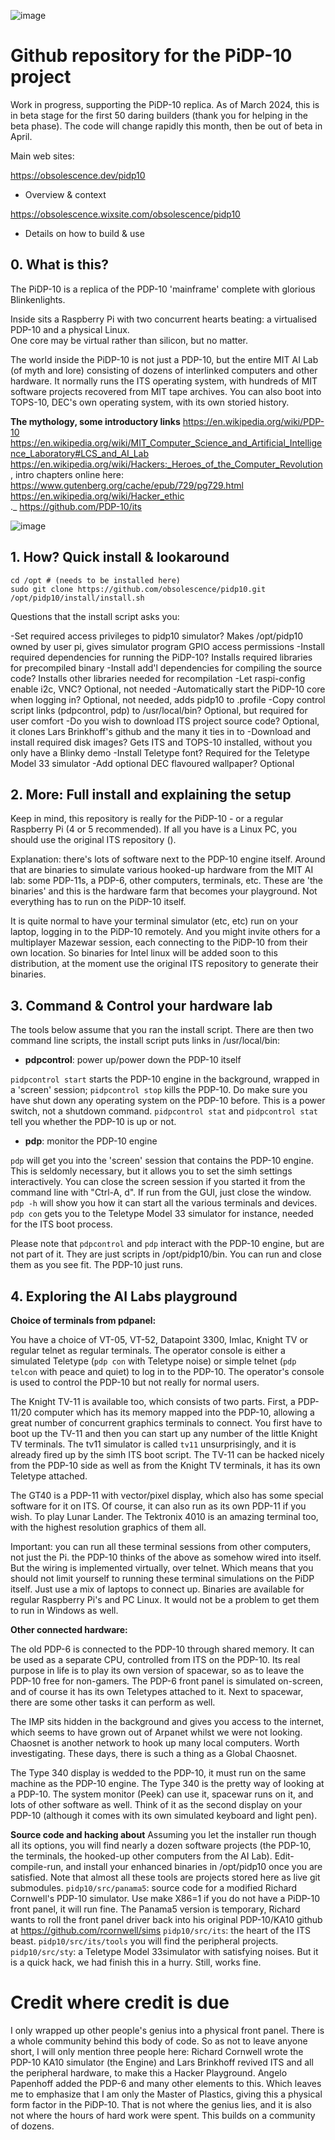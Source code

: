 ![image](https://user-images.githubusercontent.com/7725197/209851202-7e9bab6d-1ec1-4161-99de-54106cb87166.png)

# Github repository for the PiDP-10 project

Work in progress, supporting the PiDP-10 replica. 
As of March 2024, this is in beta stage for the first 50 daring builders (thank you for helping in the beta phase). The code will change rapidly this month, then be out of beta in April.

Main web sites:

https://obsolescence.dev/pidp10
- Overview & context

https://obsolescence.wixsite.com/obsolescence/pidp10
- Details on how to build & use


## 0. What is this?

The PiDP-10 is a replica of the PDP-10 'mainframe' complete with glorious Blinkenlights. 

Inside sits a Raspberry Pi with two concurrent hearts beating: a virtualised PDP-10 and a physical Linux.  
One core may be virtual rather than silicon, but no matter.

The world inside the PiDP-10 is not just a PDP-10, but the entire MIT AI Lab (of myth and lore) consisting of dozens of interlinked computers and other hardware. It normally runs the ITS operating system, with hundreds of MIT software projects recovered from MIT tape archives. You can also boot into TOPS-10, DEC's own operating system, with its own storied history.

**The mythology, some introductory links**
https://en.wikipedia.org/wiki/PDP-10  
https://en.wikipedia.org/wiki/MIT_Computer_Science_and_Artificial_Intelligence_Laboratory#LCS_and_AI_Lab  
https://en.wikipedia.org/wiki/Hackers:_Heroes_of_the_Computer_Revolution , intro chapters online here: https://www.gutenberg.org/cache/epub/729/pg729.html  
https://en.wikipedia.org/wiki/Hacker_ethic  
._
https://github.com/PDP-10/its

![image](https://user-images.githubusercontent.com/7725197/209852125-55c81735-f8c0-4956-8ba1-e912d53338ec.png)

## 1. How? Quick install & lookaround

    cd /opt # (needs to be installed here)
    sudo git clone https://github.com/obsolescence/pidp10.git
    /opt/pidp10/install/install.sh

Questions that the install script asks you:

-Set required access privileges to pidp10 simulator?
	Makes /opt/pidp10 owned by user pi, gives simulator program GPIO access permissions
-Install required dependencies for running the PiDP-10?
    Installs required libraries for precompiled binary
-Install add'l dependencies for compiling the source code?
	Installs other libraries needed for recompilation
-Let raspi-config enable i2c, VNC?
	Optional, not needed
-Automatically start the PiDP-10 core when logging in?
	Optional, not needed, adds pidp10 to .profile
-Copy control script links (pdpcontrol, pdp) to /usr/local/bin?
	Optional, but required for user comfort
-Do you wish to download ITS project source code?
	Optional, it clones Lars Brinkhoff's github and the many it ties in to
-Download and install required disk images?
	Gets ITS and TOPS-10 installed, without you only have a Blinky demo
-Install Teletype font?
	Required for the Teletype Model 33 simulator
-Add optional DEC flavoured wallpaper?
	Optional


## 2. More: Full install and explaining the setup

Keep in mind, this repository is really for the PiDP-10 - or a regular Raspberry Pi (4 or 5 recommended). If all you have is a Linux PC, you should use the original ITS repository ().

Explanation: there's lots of software next to the PDP-10 engine itself. Around that are binaries to simulate various hooked-up hardware from the MIT AI lab: some PDP-11s, a PDP-6, other computers, terminals, etc. These are 'the binaries' and this is the hardware farm that becomes your playground. Not everything has to run on the PiDP-10 itself.

It is quite normal to have your terminal simulator (etc, etc) run on your laptop, logging in to the PiDP-10 remotely. And you might invite others for a  multiplayer Mazewar session, each connecting to the PiDP-10 from their own location. So binaries for Intel linux will be added soon to this distribution, at the moment use the original ITS repository to generate their binaries. 


## 3. Command & Control your hardware lab

The tools below assume that you ran the install script. There are then two command line scripts, the install script puts links in /usr/local/bin:

- **pdpcontrol**: power up/power down the PDP-10 itself

`pidpcontrol start` starts the PDP-10 engine in the background, wrapped in a 'screen' session; `pidpcontrol stop` kills the PDP-10. Do make sure you have shut down any operating system on the PDP-10 before. This is a power switch, not a shutdown command. `pidpcontrol stat` and `pidpcontrol stat` tell you whether the PDP-10 is up or not.

- **pdp**: monitor the PDP-10 engine

`pdp` will get you into the 'screen' session that contains the PDP-10 engine. This is seldomly necessary, but it allows you to set the simh settings interactively. You can close the screen session if you started it from the command line with "Ctrl-A, d". If run from the GUI, just close the window.
`pdp -h` will show you how it can start all the various terminals and devices. `pdp con` gets you to the Teletype Model 33 simulator for instance, needed for the ITS boot process.

Please note that `pdpcontrol` and `pdp` interact with the PDP-10 engine, but are not part of it. They are just scripts in /opt/pidp10/bin. You can run and close them as you see fit. The PDP-10 just runs.


## 4. Exploring the AI Labs playground

**Choice of terminals from pdpanel:**

You have a choice of VT-05, VT-52, Datapoint 3300, Imlac, Knight TV or regular telnet as regular terminals. The operator console is either a simulated Teletype (`pdp con` with Teletype noise) or simple telnet (`pdp telcon` with peace and quiet) to log in to the PDP-10. The operator's console is used to control the PDP-10 but not really for normal users.

The Knight TV-11 is available too, which consists of two parts. First, a PDP-11/20 computer which has its memory mapped into the PDP-10, allowing a great number of concurrent graphics terminals to connect. You first have to boot up the TV-11 and then you can start up any number of the little Knight TV terminals. The tv11 simulator is called `tv11` unsurprisingly, and it is already fired up by the simh ITS boot script. The TV-11 can be hacked nicely from the PDP-10 side as well as from the Knight TV terminals, it has its own Teletype attached.

The GT40 is a PDP-11 with vector/pixel display, which also has some special software for it on ITS. Of course, it can also run as its own PDP-11 if you wish. To play Lunar Lander. The Tektronix 4010 is an amazing terminal too, with the highest resolution graphics of them all.

Important: you can run all these terminal sessions from other computers, not just the Pi. the PDP-10 thinks of the above as somehow wired into itself. But the wiring is implemented virtually, over telnet. Which means that you should not limit yourself to running these terminal simulations on the PiDP itself. Just use a mix of laptops to connect up. Binaries are available for regular Raspberry Pi's and PC Linux. It would not be a problem to get them to run in Windows as well.


**Other connected hardware:**

The old PDP-6 is connected to the PDP-10 through shared memory. It can be used as a separate CPU, controlled from ITS on the PDP-10. Its real purpose in life is to play its own version of spacewar, so as to leave the PDP-10 free for non-gamers. The PDP-6 front panel is simulated on-screen, and of course it has its own Teletypes attached to it. Next to spacewar, there are some other tasks it can perform as well. 

The IMP sits hidden in the background and gives you access to the internet, which seems to have grown out of Arpanet whilst we were not looking. Chaosnet is another network to hook up many local computers. Worth investigating. These days, there is such a thing as a Global Chaosnet. 

The Type 340 display is wedded to the PDP-10, it must run on the same machine as the PDP-10 engine. The Type 340 is the pretty way of looking at a PDP-10. The system monitor (Peek) can use it, spacewar runs on it, and lots of other software as well. Think of it as the second display on your PDP-10 (although it comes with its own simulated keyboard and light pen).


**Source code and hacking about**
Assuming you let the installer run though all its options, you will find nearly a dozen software projects (the PDP-10, the terminals, the hooked-up other computers from the AI Lab). Edit-compile-run, and install your enhanced binaries in /opt/pidp10 once you are satisfied. Note that almost all these tools are projects stored here as live git submodules.
`pidp10/src/panama5`: source code for a modified Richard Cornwell's PDP-10 simulator. Use make X86=1 if you do not have a PiDP-10 front panel, it will run fine. 
	The Panama5 version is temporary, Richard wants to roll the front panel driver back into his original PDP-10/KA10 github at https://github.com/rcornwell/sims
`pidp10/src/its`: the heart of the ITS beast. 
`pidp10/src/its/tools` you will find the peripheral projects.
`pidp10/src/sty`: a Teletype Model 33simulator with satisfying noises. But it is a quick hack, we had finish this in a hurry. Still, works fine.


# Credit where credit is due
I only wrapped up other people's genius into a physical front panel. There is a whole community behind this body of code. So as not to leave anyone short, I will only mention three people here: Richard Cornwell wrote the PDP-10 KA10 simulator (the Engine) and Lars Brinkhoff revived ITS and all the peripheral hardware, to make this a Hacker Playground. Angelo Papenhoff added the PDP-6 and many other elements to this. Which leaves me to emphasize that I am only the Master of Plastics, giving this a physical form factor in the PiDP-10. That is not where the genius lies, and it is also not where the hours of hard work were spent. This builds on a community of dozens.
